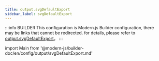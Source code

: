 ```yaml
---
title: output.svgDefaultExport
sidebar_label: svgDefaultExport
---
```


:::info BUILDER
This configuration is Modern.js Builder configuration, there may be links that cannot be redirected. for details, please refer to [output.svgDefaultExport](https://modernjs.dev/builder/zh/api/config-output.html#output-svgdefaultexport)。
:::

import Main from '@modern-js/builder-doc/en/config/output/svgDefaultExport.md'

<Main />
